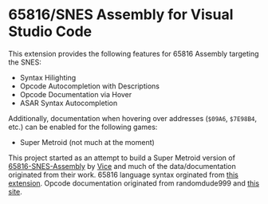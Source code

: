 # 65816/SNES Assembly for Visual Studio Code

This extension provides the following features for 65816 Assembly targeting the SNES:
- Syntax Hilighting
- Opcode Autocompletion with Descriptions
- Opcode Documentation via Hover
- ASAR Syntax Autocompletion

Additionally, documentation when hovering over addresses (`$09A6`, `$7E98B4`, etc.) can be enabled for the following games:
- Super Metroid (not much at the moment)

This project started as an attempt to build a Super Metroid version of [65816-SNES-Assembly](https://github.com/vicerust/65816-SNES-Assembly) by [Vice](https://github.com/vicerust) and much of the data/documentation originated from their work. 65816 language syntax orginated from [this extension](https://marketplace.visualstudio.com/items?itemName=joshneta.65816-assembly&ssr=false). Opcode documentation originated from randomdude999 and [this site](https://media.smwcentral.net/randomdude999/snes_references/65C816_opcodes.html).